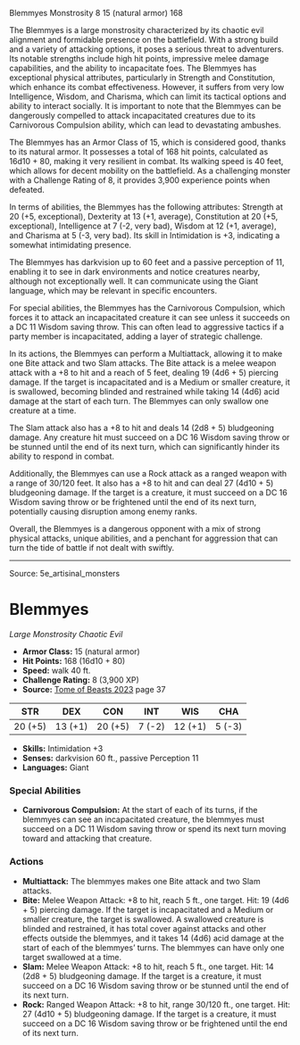 <MonsterName/>Blemmyes</MonsterName>
<CreatureType/>Monstrosity</CreatureType>
<CR/>8</CR>
<AC/>15 (natural armor)</AC>
<HP/>168</HP>
<summary>The Blemmyes is a large monstrosity characterized by its chaotic evil alignment and formidable presence on the battlefield. With a strong build and a variety of attacking options, it poses a serious threat to adventurers. Its notable strengths include high hit points, impressive melee damage capabilities, and the ability to incapacitate foes. The Blemmyes has exceptional physical attributes, particularly in Strength and Constitution, which enhance its combat effectiveness. However, it suffers from very low Intelligence, Wisdom, and Charisma, which can limit its tactical options and ability to interact socially. It is important to note that the Blemmyes can be dangerously compelled to attack incapacitated creatures due to its Carnivorous Compulsion ability, which can lead to devastating ambushes.</summary>

<detail>

The Blemmyes has an Armor Class of 15, which is considered good, thanks to its natural armor. It possesses a total of 168 hit points, calculated as 16d10 + 80, making it very resilient in combat. Its walking speed is 40 feet, which allows for decent mobility on the battlefield. As a challenging monster with a Challenge Rating of 8, it provides 3,900 experience points when defeated. 

In terms of abilities, the Blemmyes has the following attributes: Strength at 20 (+5, exceptional), Dexterity at 13 (+1, average), Constitution at 20 (+5, exceptional), Intelligence at 7 (-2, very bad), Wisdom at 12 (+1, average), and Charisma at 5 (-3, very bad). Its skill in Intimidation is +3, indicating a somewhat intimidating presence.

The Blemmyes has darkvision up to 60 feet and a passive perception of 11, enabling it to see in dark environments and notice creatures nearby, although not exceptionally well. It can communicate using the Giant language, which may be relevant in specific encounters.

For special abilities, the Blemmyes has the Carnivorous Compulsion, which forces it to attack an incapacitated creature it can see unless it succeeds on a DC 11 Wisdom saving throw. This can often lead to aggressive tactics if a party member is incapacitated, adding a layer of strategic challenge.

In its actions, the Blemmyes can perform a Multiattack, allowing it to make one Bite attack and two Slam attacks. The Bite attack is a melee weapon attack with a +8 to hit and a reach of 5 feet, dealing 19 (4d6 + 5) piercing damage. If the target is incapacitated and is a Medium or smaller creature, it is swallowed, becoming blinded and restrained while taking 14 (4d6) acid damage at the start of each turn. The Blemmyes can only swallow one creature at a time.

The Slam attack also has a +8 to hit and deals 14 (2d8 + 5) bludgeoning damage. Any creature hit must succeed on a DC 16 Wisdom saving throw or be stunned until the end of its next turn, which can significantly hinder its ability to respond in combat.

Additionally, the Blemmyes can use a Rock attack as a ranged weapon with a range of 30/120 feet. It also has a +8 to hit and can deal 27 (4d10 + 5) bludgeoning damage. If the target is a creature, it must succeed on a DC 16 Wisdom saving throw or be frightened until the end of its next turn, potentially causing disruption among enemy ranks.

Overall, the Blemmyes is a dangerous opponent with a mix of strong physical attacks, unique abilities, and a penchant for aggression that can turn the tide of battle if not dealt with swiftly.</detail>



---

Source: 5e_artisinal_monsters

# Blemmyes

*Large* *Monstrosity* *Chaotic Evil*

- **Armor Class:** 15 (natural armor)
- **Hit Points:** 168 (16d10 + 80)
- **Speed:** walk 40 ft.
- **Challenge Rating:** 8 (3,900 XP)
- **Source:** [Tome of Beasts 2023](https://koboldpress.com/kpstore/product/tome-of-beasts-1-2023-edition/) page 37

| STR | DEX | CON | INT | WIS | CHA |
| --- | --- | --- | --- | --- | --- |
| 20 (+5) | 13 (+1) | 20 (+5) | 7 (-2) | 12 (+1) | 5 (-3) |

- **Skills:** Intimidation +3
- **Senses:** darkvision 60 ft., passive Perception 11
- **Languages:** Giant

### Special Abilities

- **Carnivorous Compulsion:** At the start of each of its turns, if the blemmyes can see an incapacitated creature, the blemmyes must succeed on a DC 11 Wisdom saving throw or spend its next turn moving toward and attacking that creature.

### Actions

- **Multiattack:** The blemmyes makes one Bite attack and two Slam attacks.
- **Bite:** Melee Weapon Attack: +8 to hit, reach 5 ft., one target. Hit: 19 (4d6 + 5) piercing damage. If the target is incapacitated and a Medium or smaller creature, the target is swallowed. A swallowed creature is blinded and restrained, it has total cover against attacks and other effects outside the blemmyes, and it takes 14 (4d6) acid damage at the start of each of the blemmyes’ turns. The blemmyes can have only one target swallowed at a time.
- **Slam:** Melee Weapon Attack: +8 to hit, reach 5 ft., one target. Hit: 14 (2d8 + 5) bludgeoning damage. If the target is a creature, it must succeed on a DC 16 Wisdom saving throw or be stunned until the end of its next turn.
- **Rock:** Ranged Weapon Attack: +8 to hit, range 30/120 ft., one target. Hit: 27 (4d10 + 5) bludgeoning damage. If the target is a creature, it must succeed on a DC 16 Wisdom saving throw or be frightened until the end of its next turn.


